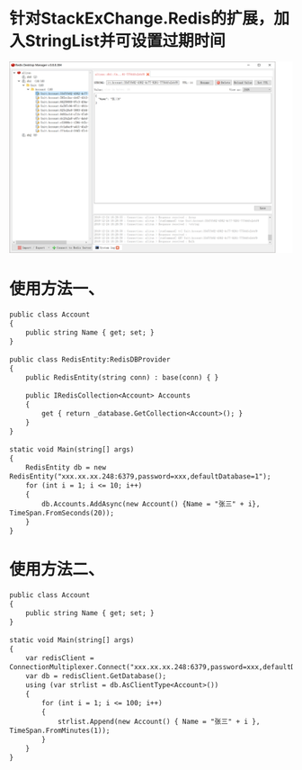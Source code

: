 # 针对StackExChange.Redis的扩展，加入StringList并可设置过期时间
![Image text](https://github.com/code-institutes/Apteryx.StackExChange.Redis.Extend/blob/master/demo1.png)

# 使用方法一、

    public class Account
    {
        public string Name { get; set; }
    }

    public class RedisEntity:RedisDBProvider
    {
        public RedisEntity(string conn) : base(conn) { }

        public IRedisCollection<Account> Accounts
        {
            get { return _database.GetCollection<Account>(); }
        }
    }

    static void Main(string[] args)
    {
        RedisEntity db = new RedisEntity("xxx.xx.xx.248:6379,password=xxx,defaultDatabase=1");
        for (int i = 1; i <= 10; i++)
        {
            db.Accounts.AddAsync(new Account() {Name = "张三" + i}, TimeSpan.FromSeconds(20));
        }
    }

# 使用方法二、
    public class Account
    {
        public string Name { get; set; }
    }
    
    static void Main(string[] args)
    {
        var redisClient = ConnectionMultiplexer.Connect("xxx.xx.xx.248:6379,password=xxx,defaultDatabase=0");
        var db = redisClient.GetDatabase();
        using (var strlist = db.AsClientType<Account>())
        {
            for (int i = 1; i <= 100; i++)
            {
                strlist.Append(new Account() { Name = "张三" + i }, TimeSpan.FromMinutes(1));
            }
        }
    }
